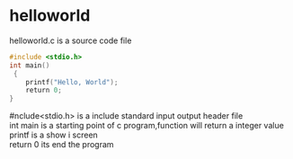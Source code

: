# helloworld  
helloworld.c is a source code file  
```c
#include <stdio.h>
int main()
 {
    printf("Hello, World");
    return 0;
}  
``` 
#nclude<stdio.h> is a include standard input output header file  
int main is a starting point of c program,function will return a integer value  
printf is a show i screen  
return 0 its end the program  
